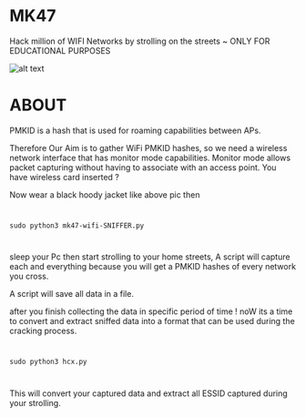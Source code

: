 # MK47
Hack million of WIFI Networks by strolling on the streets ~ ONLY FOR EDUCATIONAL PURPOSES


![alt text](https://cdn.discordapp.com/attachments/951192813477965856/1043484144333770802/SWETA.jpg)

# ABOUT
PMKID is a hash that is used for roaming capabilities between APs.

Therefore Our Aim is to gather WiFi PMKID hashes, so we need a wireless network interface that has monitor mode capabilities. Monitor mode allows packet capturing without having to associate with an access point. You have wireless card inserted ?

Now wear a black hoody jacket like above pic then
#
    sudo python3 mk47-wifi-SNIFFER.py 
#

sleep your Pc then start strolling to your home streets, A script will capture each and everything because you will get a PMKID hashes of every network you cross.

A script will save all data in a file.

after you finish collecting the data in specific period of time ! noW its a time to convert and extract sniffed data into a format that can be used during the cracking process.

#
    sudo python3 hcx.py 
#

This will convert your captured data and extract all ESSID captured during your strolling.





 

